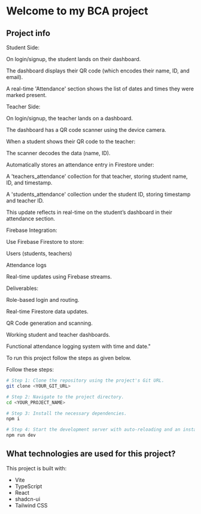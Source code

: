# Welcome to my BCA project

## Project info
Student Side:

On login/signup, the student lands on their dashboard.

The dashboard displays their QR code (which encodes their name, ID, and email).

A real-time 'Attendance' section shows the list of dates and times they were marked present.

Teacher Side:

On login/signup, the teacher lands on a dashboard.

The dashboard has a QR code scanner using the device camera.

When a student shows their QR code to the teacher:

The scanner decodes the data (name, ID).

Automatically stores an attendance entry in Firestore under:

A 'teachers_attendance' collection for that teacher, storing student name, ID, and timestamp.

A 'students_attendance' collection under the student ID, storing timestamp and teacher ID.

This update reflects in real-time on the student’s dashboard in their attendance section.

Firebase Integration:

Use Firebase Firestore to store:

Users (students, teachers)

Attendance logs

Real-time updates using Firebase streams.


Deliverables:

Role-based login and routing.

Real-time Firestore data updates.

QR Code generation and scanning.

Working student and teacher dashboards.

Functional attendance logging system with time and date."

To run this project follow the steps as given below.

Follow these steps:

```sh
# Step 1: Clone the repository using the project's Git URL.
git clone <YOUR_GIT_URL>

# Step 2: Navigate to the project directory.
cd <YOUR_PROJECT_NAME>

# Step 3: Install the necessary dependencies.
npm i

# Step 4: Start the development server with auto-reloading and an instant preview.
npm run dev
```
## What technologies are used for this project?

This project is built with:

- Vite
- TypeScript
- React
- shadcn-ui
- Tailwind CSS
